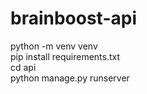# brainboost-api

python -m venv venv <br>
pip install requirements.txt <br>
cd api <br>
python manage.py runserver